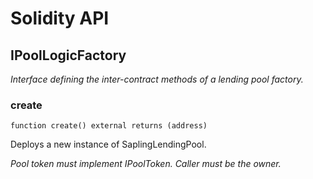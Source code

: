# Solidity API

## IPoolLogicFactory

_Interface defining the inter-contract methods of a lending pool factory._

### create

```solidity
function create() external returns (address)
```

Deploys a new instance of SaplingLendingPool.

_Pool token must implement IPoolToken.
     Caller must be the owner._

